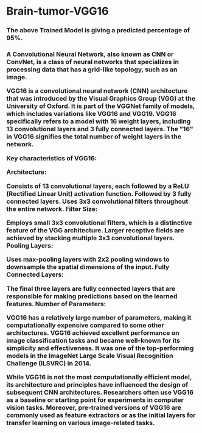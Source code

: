 # Brain-tumor-VGG16


<h3>The above Trained Model is giving a predicted percentage of 95%.<h3>

A Convolutional Neural Network, also known as CNN or ConvNet, is a class of neural networks that specializes in processing data that has a grid-like topology, such as an image.

VGG16 is a convolutional neural network (CNN) architecture that was introduced by the Visual Graphics Group (VGG) at the University of Oxford. It is part of the VGGNet family of models, which includes variations like VGG16 and VGG19. VGG16 specifically refers to a model with 16 weight layers, including 13 convolutional layers and 3 fully connected layers. The "16" in VGG16 signifies the total number of weight layers in the network.

Key characteristics of VGG16:

Architecture:

Consists of 13 convolutional layers, each followed by a ReLU (Rectified Linear Unit) activation function.
Followed by 3 fully connected layers.
Uses 3x3 convolutional filters throughout the entire network.
Filter Size:

Employs small 3x3 convolutional filters, which is a distinctive feature of the VGG architecture. Larger receptive fields are achieved by stacking multiple 3x3 convolutional layers.
Pooling Layers:

Uses max-pooling layers with 2x2 pooling windows to downsample the spatial dimensions of the input.
Fully Connected Layers:

The final three layers are fully connected layers that are responsible for making predictions based on the learned features.
Number of Parameters:

VGG16 has a relatively large number of parameters, making it computationally expensive compared to some other architectures.
VGG16 achieved excellent performance on image classification tasks and became well-known for its simplicity and effectiveness. It was one of the top-performing models in the ImageNet Large Scale Visual Recognition Challenge (ILSVRC) in 2014.

While VGG16 is not the most computationally efficient model, its architecture and principles have influenced the design of subsequent CNN architectures. Researchers often use VGG16 as a baseline or starting point for experiments in computer vision tasks. Moreover, pre-trained versions of VGG16 are commonly used as feature extractors or as the initial layers for transfer learning on various image-related tasks.





